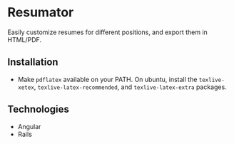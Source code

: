Resumator
=========

Easily customize resumes for different positions, and export them in HTML/PDF.

Installation
------------

* Make `pdflatex` available on your PATH.  On ubuntu, install the `texlive-xetex`, `texlive-latex-recommended`, and `texlive-latex-extra` packages.

Technologies
------------

* Angular
* Rails
